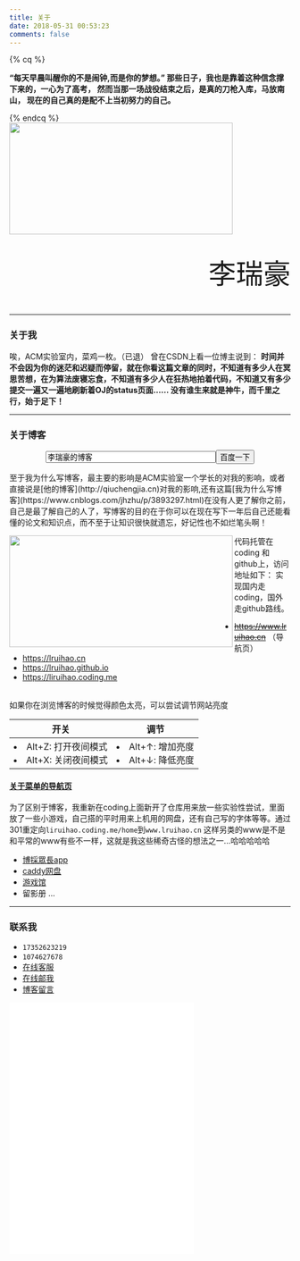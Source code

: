 ```yaml
---
title: 关于
date: 2018-05-31 00:53:23
comments: false
---
```

{% cq %}

**“每天早晨叫醒你的不是闹钟,而是你的梦想。”
那些日子，我也是靠着这种信念撑下来的，一心为了高考，
然而当那一场战役结束之后，是真的刀枪入库，马放南山，
现在的自己真的是配不上当初努力的自己。**

{% endcq %}    
<img src="https://i.loli.net/2018/07/27/5b5ae6b3b0dab.jpg" width="400" height="200">
<p style="font-family: MMT;font-size: 350%;line-height:45px;" align="right">李瑞豪</p>

---

### 关于我

唉，ACM实验室内，菜鸡一枚。（已退）
曾在CSDN上看一位博主说到：
**时间并不会因为你的迷茫和迟疑而停留，就在你看这篇文章的同时，不知道有多少人在冥思苦想，在为算法废寝忘食，不知道有多少人在狂热地拍着代码，不知道又有多少提交一遍又一遍地刷新着OJ的status页面…… 
没有谁生来就是神牛，而千里之行，始于足下！**

---

### 关于博客

<form onsubmit="return baiduWithHttps(this)" action="https://www.baidu.com/baidu" target="_blank">
<center><input type="text" onfocus="&quot;李瑞豪的博客&quot;==value&amp;&amp;(value=&quot;&quot;)" onblur="&quot;&quot;==value&amp;&amp;(value=&quot;李瑞豪的博客&quot;)" name="word" size="35" value="李瑞豪的博客"><input type="submit" value="百度一下" class="btn self-btn bg s_btn"></center>
</form>至于我为什么写博客，最主要的影响是ACM实验室一个学长的对我的影响，或者直接说是[他的博客](http://qiuchengjia.cn)对我的影响,还有这篇[我为什么写博客](https://www.cnblogs.com/jhzhu/p/3893297.html)在没有人更了解你之前，自己是最了解自己的人了，写博客的目的在于你可以在现在写下一年后自己还能看懂的论文和知识点，而不至于让知识很快就遗忘，好记性也不如烂笔头啊！

<img src="https://i.loli.net/2018/06/15/5b23baf794e4a.png" width="400" height="200" align="left">代码托管在coding 和github上，访问地址如下：
实现国内走coding，国外走github路线。
* ~~https://www.lruihao.cn~~ （导航页）
* https://lruihao.cn
* https://lruihao.github.io
* https://liruihao.coding.me
<br><br>

如果你在浏览博客的时候觉得颜色太亮，可以尝试调节网站亮度

|开关|调节|
|:-:|:-:|
|<li>Alt+Z: 打开夜间模式</li><li>Alt+X: 关闭夜间模式</li>|<li>Alt+↑: 增加亮度</li><li>Alt+↓: 降低亮度</li>|

#### [关于菜单的导航页](https://www.lruihao.cn)

为了区别于博客，我重新在coding上面新开了仓库用来放一些实验性尝试，里面放了一些小游戏，自己搭的平时用来上机用的网盘，还有自己写的字体等等。通过301重定向`liruihao.coding.me/home`到`www.lruihao.cn`
这样另类的www是不是和平常的www有些不一样，这就是我这些稀奇古怪的想法之一...哈哈哈哈哈
* [博採眾長app](/fas-app.html)
* [caddy网盘](https://pan.lruihao.cn)
* [游戏馆](https://www.lruihao.cn/games)
* 留影册
...

---

### 联系我

* <i class="fa fa-fw fa-wechat"></i>`17352623219`
* <i class="fa fa-fw fa-qq"></i>`1074627678`
* [在线客服](https://chat.daovoice.io/?id=8a6701dd)
* [在线邮我](https://mail.qq.com/cgi-bin/qm_share?t=qm_mailme&email=admin@lruihao.cn)
* [博客留言](/guestbook)

<iframe frameborder="no" border="0" marginwidth="0" marginheight="0" width=330 height=450 src="//music.163.com/outchain/player?type=0&id=2280569152&auto=1&height=430">
</iframe>

